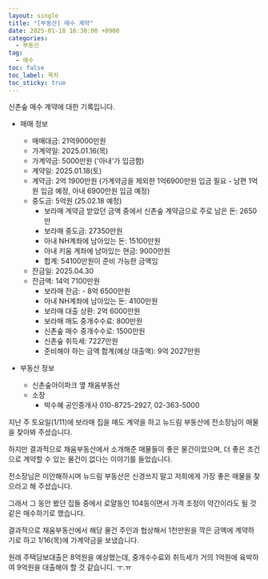 ```yaml
---
layout: single
title: "[부동산] 매수 계약"
date: 2025-01-18 16:30:00 +0900
categories: 
  - 부동산
tag: 
  - 매수
toc: false
toc_label: 목차
toc_sticky: true
---
```


<script>
var password = prompt("Enter the password:");
if (password !== "2233") {
    document.body.innerHTML = "Access Denied";
}
</script>

신촌숲 매수 계약에 대한 기록입니다.

* 매매 정보
  * 매매대금: 21억9000만원
  * 가계약일: 2025.01.16(목)
  * 가계약금: 5000만원 ('아내'가 입금함)
  * 계약일: 2025.01.18(토)
  * 계약금: 2억 1900만원 (가계약금을 제외한 1억6900만원 입금 필요 - 남편 1억원 입금 예정, 아내 6900만원 입금 예정)
  * 중도금: 5억원 (25.02.18 예정)
    - 보라매 계약금 받았던 금액 중에서 신촌숲 계약금으로 주로 남은 돈: 2650만
    - 보라매 중도금: 27350만원
    - 아내 NH계좌에 남아있는 돈: 15100만원
    - 아내 키움 계좌에 남아있는 현금: 9000만원
    - 합계: 54100만원이 준비 가능한 금액임
  * 잔금일: 2025.04.30
  * 잔금액:  14억 7100만원
    - 보라매 잔금: - 8억 6500만원
    - 아내 NH계좌에 남아있는 돈: 4100만원
    - 보라매 대출 상환: 2억 6000만원
    - 보라매 매도 중개수수료: 800만원
    - 신촌숲 매수 중개수수로: 1500만원
    - 신촌숲 취득세: 7227만원
    - 준비해야 하는 금액 합계(예상 대출액): 9억 2027만원

* 부동산 정보
  * 신촌숲아이파크 옆 채움부동산
  * 소장
    * 박수혜 공인중개사 010-8725-2927, 02-363-5000

지난 주 토요일(1/11)에 보라매 집을 매도 계약을 하고 뉴드림 부동산에 전소장님이 매물을 찾아봐 주셨습니다.

하지만 결과적으로 채움부동산에서 소개해준 매물들이 좋은 물건이었으며, 더 좋은 조건으로 계약할 수 있는 물건이 없다는 이야기를 들었습니다.

전소장님은 미안해하시며 뉴드림 부동산은 신경쓰지 말고 저희에게 가장 좋은 매물을 찾으라고 해 주셨습니다.

그래서 그 동안 봤던 집들 중에서 로얄동인 104동이면서 가격 조정이 약간이라도 될 것 같은 매수하기로 했습니다.

결과적으로 채움부동산에서 해당 물건 주인과 협상해서 1천만원을 깍은 금액에 계약하기로 하고 1/16(목)에 가계약금을 보냈습니다.

원래 주택담보대출은 8억원을 예상했는데, 중개수수료와 취득세가 거의 1억원에 육박하여 9억원을 대출해야 할 것 같습니디. ㅜ.ㅠ

